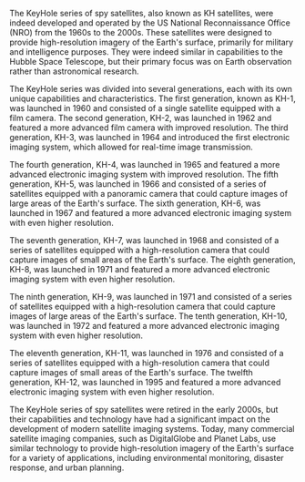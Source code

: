 The KeyHole series of spy satellites, also known as KH satellites, were indeed developed and operated by the US National Reconnaissance Office (NRO) from the 1960s to the 2000s. These satellites were designed to provide high-resolution imagery of the Earth's surface, primarily for military and intelligence purposes. They were indeed similar in capabilities to the Hubble Space Telescope, but their primary focus was on Earth observation rather than astronomical research.

The KeyHole series was divided into several generations, each with its own unique capabilities and characteristics. The first generation, known as KH-1, was launched in 1960 and consisted of a single satellite equipped with a film camera. The second generation, KH-2, was launched in 1962 and featured a more advanced film camera with improved resolution. The third generation, KH-3, was launched in 1964 and introduced the first electronic imaging system, which allowed for real-time image transmission.

The fourth generation, KH-4, was launched in 1965 and featured a more advanced electronic imaging system with improved resolution. The fifth generation, KH-5, was launched in 1966 and consisted of a series of satellites equipped with a panoramic camera that could capture images of large areas of the Earth's surface. The sixth generation, KH-6, was launched in 1967 and featured a more advanced electronic imaging system with even higher resolution.

The seventh generation, KH-7, was launched in 1968 and consisted of a series of satellites equipped with a high-resolution camera that could capture images of small areas of the Earth's surface. The eighth generation, KH-8, was launched in 1971 and featured a more advanced electronic imaging system with even higher resolution.

The ninth generation, KH-9, was launched in 1971 and consisted of a series of satellites equipped with a high-resolution camera that could capture images of large areas of the Earth's surface. The tenth generation, KH-10, was launched in 1972 and featured a more advanced electronic imaging system with even higher resolution.

The eleventh generation, KH-11, was launched in 1976 and consisted of a series of satellites equipped with a high-resolution camera that could capture images of small areas of the Earth's surface. The twelfth generation, KH-12, was launched in 1995 and featured a more advanced electronic imaging system with even higher resolution.

The KeyHole series of spy satellites were retired in the early 2000s, but their capabilities and technology have had a significant impact on the development of modern satellite imaging systems. Today, many commercial satellite imaging companies, such as DigitalGlobe and Planet Labs, use similar technology to provide high-resolution imagery of the Earth's surface for a variety of applications, including environmental monitoring, disaster response, and urban planning.